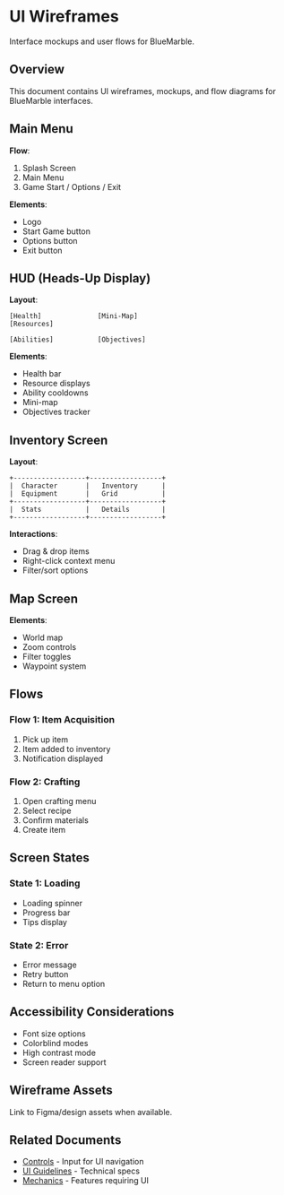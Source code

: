 # UI Wireframes

Interface mockups and user flows for BlueMarble.

<!--
Front matter example:
---
title: UI Wireframes
date: 2025-09-30
owner: @Nomoos
status: draft
tags: [ui, wireframes, ux]
---
-->

## Overview

This document contains UI wireframes, mockups, and flow diagrams for BlueMarble interfaces.

## Main Menu

**Flow**:

1. Splash Screen
2. Main Menu
3. Game Start / Options / Exit

**Elements**:

- Logo
- Start Game button
- Options button
- Exit button

## HUD (Heads-Up Display)

**Layout**:

```
[Health]              [Mini-Map]
[Resources]           
                      
[Abilities]           [Objectives]
```

**Elements**:

- Health bar
- Resource displays
- Ability cooldowns
- Mini-map
- Objectives tracker

## Inventory Screen

**Layout**:

```
+------------------+------------------+
|  Character       |   Inventory      |
|  Equipment       |   Grid           |
+------------------+------------------+
|  Stats           |   Details        |
+------------------+------------------+
```

**Interactions**:

- Drag & drop items
- Right-click context menu
- Filter/sort options

## Map Screen

**Elements**:

- World map
- Zoom controls
- Filter toggles
- Waypoint system

## Flows

### Flow 1: Item Acquisition

1. Pick up item
2. Item added to inventory
3. Notification displayed

### Flow 2: Crafting

1. Open crafting menu
2. Select recipe
3. Confirm materials
4. Create item

## Screen States

### State 1: Loading

- Loading spinner
- Progress bar
- Tips display

### State 2: Error

- Error message
- Retry button
- Return to menu option

## Accessibility Considerations

- Font size options
- Colorblind modes
- High contrast mode
- Screen reader support

## Wireframe Assets

Link to Figma/design assets when available.

## Related Documents

- [Controls](controls.md) - Input for UI navigation
- [UI Guidelines](../../docs/ui-ux/ui-guidelines.md) - Technical specs
- [Mechanics](../mechanics.md) - Features requiring UI
